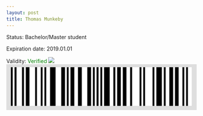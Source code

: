 ```yaml
---
layout: post
title: Thomas Munkeby
---
```


Status: Bachelor/Master student

Expiration date: 2019.01.01

Validity: <font color="green"> Verified</font> 
![](/members/img/Thomas_Munkeby.png)
![](/members/img/bar.png)
